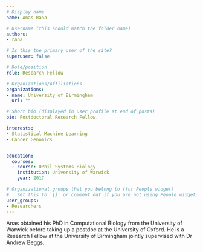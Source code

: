 ```yaml
---
# Display name
name: Anas Rana

# Username (this should match the folder name)
authors:
- rana

# Is this the primary user of the site?
superuser: false

# Role/position
role: Research Fellow

# Organizations/Affiliations
organizations:
- name: University of Birmingham
  url: ""

# Short bio (displayed in user profile at end of posts)
bio: Postdoctoral Research Fellow.

interests:
- Statistical Machine Learning
- Cancer Genomics


education:
  courses:
  - course: DPhil Systems Biology
    institution: University of Warwick
    year: 2017

# Organizational groups that you belong to (for People widget)
#   Set this to `[]` or comment out if you are not using People widget.
user_groups:
- Researchers
---
```


Anas obtained his PhD in Computational Biology from the University of Warwick before taking up a postdoc at the University of Oxford. He is a Research Fellow at the University of Birmingham jointly supervised with Dr Andrew Beggs.
